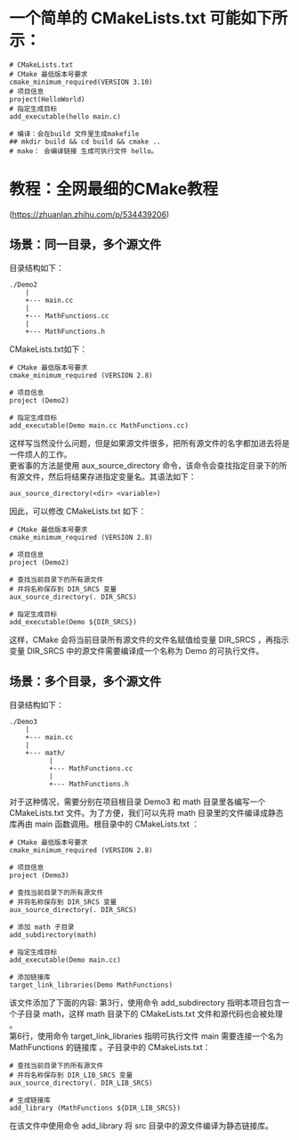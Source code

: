 
# 一个简单的 CMakeLists.txt 可能如下所示：
```shell
# CMakeLists.txt
# CMake 最低版本号要求
cmake_minimum_required(VERSION 3.10)
# 项目信息
project(HelloWorld)
# 指定生成目标
add_executable(hello main.c)

# 编译：会在build 文件里生成makefile  
## mkdir build && cd build && cmake ..
# make： 会编译链接 生成可执行文件 hello。
```

# 教程：全网最细的CMake教程
(https://zhuanlan.zhihu.com/p/534439206)  

## 场景：同一目录，多个源文件
目录结构如下：  
```shell
./Demo2
    |
    +--- main.cc
    |
    +--- MathFunctions.cc
    |
    +--- MathFunctions.h
```
CMakeLists.txt如下：  
```shell
# CMake 最低版本号要求
cmake_minimum_required (VERSION 2.8)

# 项目信息
project (Demo2)

# 指定生成目标
add_executable(Demo main.cc MathFunctions.cc)
```

这样写当然没什么问题，但是如果源文件很多，把所有源文件的名字都加进去将是一件烦人的工作。  
更省事的方法是使用 aux_source_directory 命令，该命令会查找指定目录下的所有源文件，然后将结果存进指定变量名。其语法如下：  
```shell
aux_source_directory(<dir> <variable>)
```
因此，可以修改 CMakeLists.txt 如下：  
```shell
# CMake 最低版本号要求
cmake_minimum_required (VERSION 2.8)

# 项目信息
project (Demo2)

# 查找当前目录下的所有源文件
# 并将名称保存到 DIR_SRCS 变量
aux_source_directory(. DIR_SRCS)

# 指定生成目标
add_executable(Demo ${DIR_SRCS})
```
这样，CMake 会将当前目录所有源文件的文件名赋值给变量 DIR_SRCS ，再指示变量 DIR_SRCS 中的源文件需要编译成一个名称为 Demo 的可执行文件。  




## 场景：多个目录，多个源文件
目录结构如下：  
```
./Demo3
    |
    +--- main.cc
    |
    +--- math/
          |
          +--- MathFunctions.cc
          |
          +--- MathFunctions.h
```
对于这种情况，需要分别在项目根目录 Demo3 和 math 目录里各编写一个 CMakeLists.txt 文件。为了方便，我们可以先将 math 目录里的文件编译成静态库再由 main 函数调用。根目录中的 CMakeLists.txt ：  
```shell
# CMake 最低版本号要求
cmake_minimum_required (VERSION 2.8)

# 项目信息
project (Demo3)

# 查找当前目录下的所有源文件
# 并将名称保存到 DIR_SRCS 变量
aux_source_directory(. DIR_SRCS)

# 添加 math 子目录
add_subdirectory(math)

# 指定生成目标 
add_executable(Demo main.cc)

# 添加链接库
target_link_libraries(Demo MathFunctions)
```

该文件添加了下面的内容: 第3行，使用命令 add_subdirectory 指明本项目包含一个子目录 math，这样 math 目录下的 CMakeLists.txt 文件和源代码也会被处理 。  
第6行，使用命令 target_link_libraries 指明可执行文件 main 需要连接一个名为 MathFunctions 的链接库 。子目录中的 CMakeLists.txt：  
```shell
# 查找当前目录下的所有源文件
# 并将名称保存到 DIR_LIB_SRCS 变量
aux_source_directory(. DIR_LIB_SRCS)

# 生成链接库
add_library (MathFunctions ${DIR_LIB_SRCS})
```
在该文件中使用命令 add_library 将 src 目录中的源文件编译为静态链接库。  


